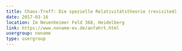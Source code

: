 ```yaml
---
title: Chaos-Treff: Die spezielle Relativitätstheorie (revisited)
date: 2017-03-16
location: Im Neuenheimer Feld 368, Heidelberg
link: https://www.noname-ev.de/anfahrt.html
usergroup: noname
type: usergroup
---
```

